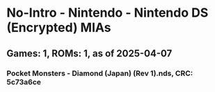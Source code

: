 # No-Intro - Nintendo - Nintendo DS (Encrypted) MIAs
## Games: 1, ROMs: 1, as of 2025-04-07

### Pocket Monsters - Diamond (Japan) (Rev 1).nds, CRC: 5c73a6ce
